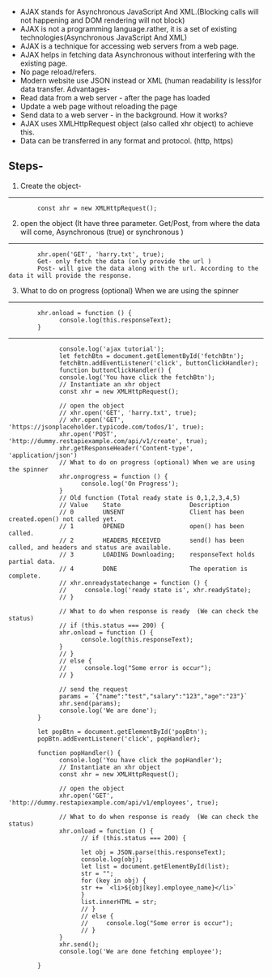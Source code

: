*  AJAX stands for Asynchronous JavaScript And XML.(Blocking calls will not happening and DOM rendering will not block)
*  AJAX is not a programming language.rather, it is a set of existing technologies(Asynchronous JavaScript And XML)
*  AJAX is a technique for accessing web servers from a web page.
*  AJAX helps in fetching data Asynchronous without interfering with the existing page.
*  No page reload/refers.
*  Modern website use JSON instead or XML (human readability is less)for data transfer.
Advantages-
*  Read data from a web server - after the page has loaded
*  Update a web page without reloading the page
*  Send data to a web server - in the background.
How it works?
*  AJAX uses XMLHttpRequest object (also called xhr object) to achieve this.
*  Data can be transferred in any format and protocol. (http, https)

Steps-
---------
1. Create the object-
---------------------------
            const xhr = new XMLHttpRequest();

2. open the object  (It have three parameter. Get/Post, from where the data will come, Asynchronous (true) or synchronous )
-------------------------------------------------------------------------------------------
            xhr.open('GET', 'harry.txt', true);
            Get- only fetch the data (only provide the url )
            Post- will give the data along with the url. According to the data it will provide the response.

3.  What to do on progress (optional) When we are using the spinner
---------------------------------------------------------------------
            xhr.onload = function () {
                  console.log(this.responseText);
            }
----------------------------------------------------------------------

                  console.log('ajax tutorial');
                  let fetchBtn = document.getElementById('fetchBtn');
                  fetchBtn.addEventListener('click', buttonClickHandler);
                  function buttonClickHandler() {
                  console.log('You have click the fetchBtn');
                  // Instantiate an xhr object 
                  const xhr = new XMLHttpRequest();

                  // open the object 
                  // xhr.open('GET', 'harry.txt', true);
                  // xhr.open('GET', 'https://jsonplaceholder.typicode.com/todos/1', true);
                  xhr.open('POST', 'http://dummy.restapiexample.com/api/v1/create', true);
                  xhr.getResponseHeader('Content-type', 'application/json')
                  // What to do on progress (optional) When we are using the spinner
                  xhr.onprogress = function () {
                        console.log('On Progress');
                  }
                  // Old function (Total ready state is 0,1,2,3,4,5)
                  // Value    State                   Description
                  // 0        UNSENT                  Client has been created.open() not called yet.
                  // 1        OPENED                  open() has been called.
                  // 2        HEADERS_RECEIVED        send() has been called, and headers and status are available.
                  // 3        LOADING Downloading;    responseText holds partial data.
                  // 4        DONE                    The operation is complete.
                  // xhr.onreadystatechange = function () {
                  //     console.log('ready state is', xhr.readyState);
                  // }

                  // What to do when response is ready  (We can check the status)
                  // if (this.status === 200) {
                  xhr.onload = function () {
                        console.log(this.responseText);
                  }
                  // }
                  // else {
                  //     console.log("Some error is occur");
                  // }

                  // send the request 
                  params = `{"name":"test","salary":"123","age":"23"}`
                  xhr.send(params);
                  console.log('We are done');
            }

            let popBtn = document.getElementById('popBtn');
            popBtn.addEventListener('click', popHandler);

            function popHandler() {
                  console.log('You have click the popHandler');
                  // Instantiate an xhr object 
                  const xhr = new XMLHttpRequest();

                  // open the object 
                  xhr.open('GET', 'http://dummy.restapiexample.com/api/v1/employees', true);

                  // What to do when response is ready  (We can check the status)
                  xhr.onload = function () {
                        // if (this.status === 200) {

                        let obj = JSON.parse(this.responseText);
                        console.log(obj);
                        let list = document.getElementById(list);
                        str = "";
                        for (key in obj) {
                        str += `<li>${obj[key].employee_name}</li>`
                        }
                        list.innerHTML = str;
                        // }
                        // else {
                        //     console.log("Some error is occur");
                        // }
                  }
                  xhr.send();
                  console.log('We are done fetching employee');

            }
